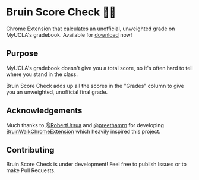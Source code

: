 # Bruin Score Check 🐻📝

Chrome Extension that calculates an unofficial, unweighted grade on MyUCLA's gradebook. Available for [download](https://chrome.google.com/webstore/detail/bruin-score-check/oiaaakgmkokimooplkmekiancodahaok) now!

## Purpose

MyUCLA's gradebook doesn't give you a total score, so it's often hard to tell where you stand in the class.

Bruin Score Check adds up all the scores in the "Grades" column to give you an unweighted, unofficial final grade.

## Acknowledgements

Much thanks to [@RobertUrsua](https://github.com/RobertUrsua) and [@preethamrn](https://github.com/preethamrn) for developing [BruinWalkChromeExtension](https://github.com/preethamrn/BruinWalkChromeExtension) which heavily inspired this project.

## Contributing

Bruin Score Check is under development! Feel free to publish Issues or to make Pull Requests.
